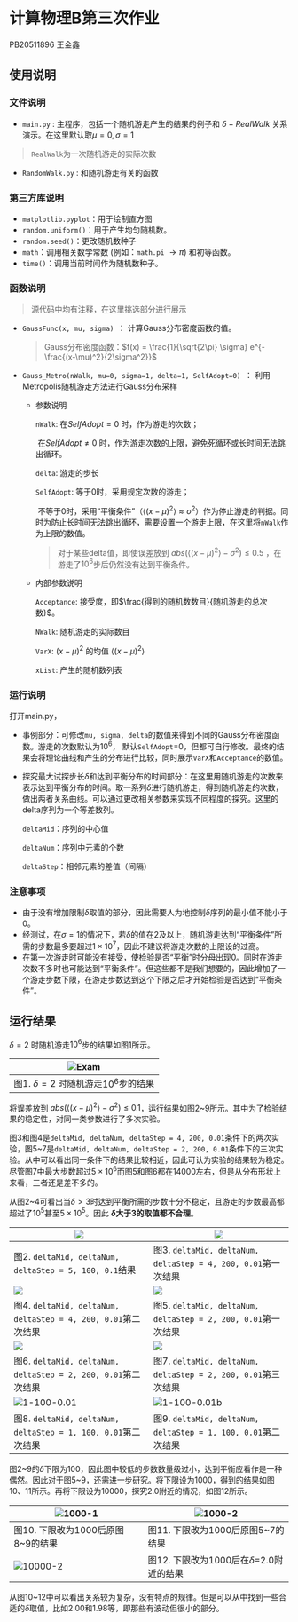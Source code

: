 # 计算物理B第三次作业

PB20511896 王金鑫

## 使用说明

### 文件说明

- `main.py` : 主程序，包括一个随机游走产生的结果的例子和 $\delta-RealWalk$ 关系演示。在这里默认取$\mu=0, \sigma=1$

> `RealWalk`为一次随机游走的实际次数

- `RandomWalk.py` : 和随机游走有关的函数

### 第三方库说明

- `matplotlib.pyplot`：用于绘制直方图
- `random.uniform()`：用于产生均匀随机数。
- `random.seed()`：更改随机数种子
- `math`：调用相关数学常数 (例如：`math.pi` $\rightarrow \pi$) 和初等函数。
- `time()`：调用当前时间作为随机数种子。

### 函数说明

> 源代码中均有注释，在这里挑选部分进行展示

- `GaussFunc(x, mu, sigma) `： 计算Gauss分布密度函数的值。

  > Gauss分布密度函数：$f(x) = \frac{1}{\sqrt{2\pi} \sigma} e^{-\frac{(x-\mu)^2}{2\sigma^2}}$

- `Gauss_Metro(nWalk, mu=0, sigma=1, delta=1, SelfAdopt=0) `： 利用Metropolis随机游走方法进行Gauss分布采样

  - 参数说明

    `nWalk`: 在$SelfAdopt=0$ 时，作为游走的次数；

    ​			 在$SelfAdopt\neq 0$ 时，作为游走次数的上限，避免死循环或长时间无法跳出循环。

    `delta`: 游走的步长

    `SelfAdopt`: 等于0时，采用规定次数的游走；

    ​				   不等于0时，采用“平衡条件”（$\langle (x-\mu)^2 \rangle \approx \sigma^2$）作为停止游走的判据。同时为防止长时间无法跳出循环，需要设置一个游走上限，在这里将`nWalk`作为上限的数值。

    >  对于某些delta值，即使误差放到 $abs(\langle (x-\mu)^2 \rangle - \sigma^2) \le 0.5$ ，在游走了$10^6$步后仍然没有达到平衡条件。

  - 内部参数说明

    `Acceptance`: 接受度，即$\frac{得到的随机数数目}{随机游走的总次数}$。

    `NWalk`: 随机游走的实际数目

    `VarX`: $(x-\mu)^2$ 的均值 $\langle (x-\mu)^2 \rangle$

    `xList`: 产生的随机数列表


### 运行说明

打开main.py，

- 事例部分：可修改`mu, sigma, delta`的数值来得到不同的Gauss分布密度函数。游走的次数默认为$10^6$， 默认`SelfAdopt`=0，但都可自行修改。最终的结果会将理论曲线和产生的分布进行比较，同时展示`VarX`和`Acceptance`的数值。

- 探究最大试探步长$\delta$和达到平衡分布的时间部分：在这里用随机游走的次数来表示达到平衡分布的时间。取一系列$\delta$进行随机游走，得到随机游走的次数，做出两者关系曲线。可以通过更改相关参数来实现不同程度的探究。这里的delta序列为一个等差数列。

  `deltaMid`：序列的中心值

  `deltaNum`：序列中元素的个数

  `deltaStep`：相邻元素的差值（间隔）

### 注意事项

- 由于没有增加限制$\delta$取值的部分，因此需要人为地控制$\delta$序列的最小值不能小于0。
- 经测试，在$\sigma=1$的情况下，若$\delta$的值在2及以上，随机游走达到“平衡条件”所需的步数最多要超过$1\times 10^7$，因此不建议将游走次数的上限设的过高。
- 在第一次游走时可能没有接受，使检验是否“平衡”时分母出现0。同时在游走次数不多时也可能达到“平衡条件”。但这些都不是我们想要的，因此增加了一个游走步数下限，在游走步数达到这个下限之后才开始检验是否达到“平衡条件”。

## 运行结果

$\delta=2$ 时随机游走$10^6$步的结果如图1所示。

| ![Exam](figs\Exam.png)                   |
| ---------------------------------------- |
| 图1. $\delta=2$ 时随机游走$10^6$步的结果 |

将误差放到 $abs(\langle (x-\mu)^2 \rangle - \sigma^2) \le 0.1$，运行结果如图2~9所示。其中为了检验结果的稳定性，对同一类参数进行了多次实验。

图3和图4是`deltaMid, deltaNum, deltaStep = 4, 200, 0.01`条件下的两次实验，图5~7是`deltaMid, deltaNum, deltaStep = 2, 200, 0.01`条件下的三次实验。从中可以看出同一条件下的结果比较相近，因此可认为实验的结果较为稳定。尽管图7中最大步数超过$5\times 10^6$而图5和图6都在14000左右，但是从分布形状上来看，三者还是差不多的。

从图2~4可看出当$\delta > 3$时达到平衡所需的步数十分不稳定，且游走的步数最高都超过了$10^5$甚至$5\times10^5$。因此 **$\delta$大于3的取值都不合理**。

| ![](figs\5-100-0.1.png)                                      | ![](figs\4-200-0.01.png)                                     |
| ------------------------------------------------------------ | ------------------------------------------------------------ |
| 图2. `deltaMid, deltaNum, deltaStep = 5, 100, 0.1`结果       | 图3. `deltaMid, deltaNum, deltaStep = 4, 200, 0.01`第一次结果 |
| ![](figs\4-200-0.01b.png)                                    | ![](figs\2-200-0.01.png)                                     |
| 图4. `deltaMid, deltaNum, deltaStep = 4, 200, 0.01`第二次结果 | 图5. `deltaMid, deltaNum, deltaStep = 2, 200, 0.01`第一次结果 |
| ![](figs\2-200-0.01b.png)                                    | ![](figs\2-200-0.01c.png)                                    |
| 图6. `deltaMid, deltaNum, deltaStep = 2, 200, 0.01`第二次结果 | 图7. `deltaMid, deltaNum, deltaStep = 2, 200, 0.01`第三次结果 |
| ![1-100-0.01](figs\1-100-0.01.png)                           | ![1-100-0.01b](figs\1-100-0.01b.png)                         |
| 图8. `deltaMid, deltaNum, deltaStep = 1, 100, 0.01`第二次结果 | 图9. `deltaMid, deltaNum, deltaStep = 1, 100, 0.01`第二次结果 |

图2~9的$\delta$下限为100，因此图中较低的步数数量级过小，达到平衡应看作是一种偶然。因此对于图5~9，还需进一步研究。将下限设为1000，得到的结果如图10、11所示。再将下限设为10000，探究2.0附近的情况，如图12所示。

| ![1000-1](figs\1000-1.png)        | ![1000-2](figs\1000-2.png)                   |
| --------------------------------- | -------------------------------------------- |
| 图10. 下限改为1000后原图8~9的结果 | 图11. 下限改为1000后原图5~7的结果            |
| ![10000-2](figs\10000-2.png)      | 图12. 下限改为1000后在$\delta$=2.0附近的结果 |

从图10~12中可以看出关系较为复杂，没有特点的规律。但是可以从中找到一些合适的$\delta$取值，比如2.00和1.98等，即那些有波动但很小的部分。
